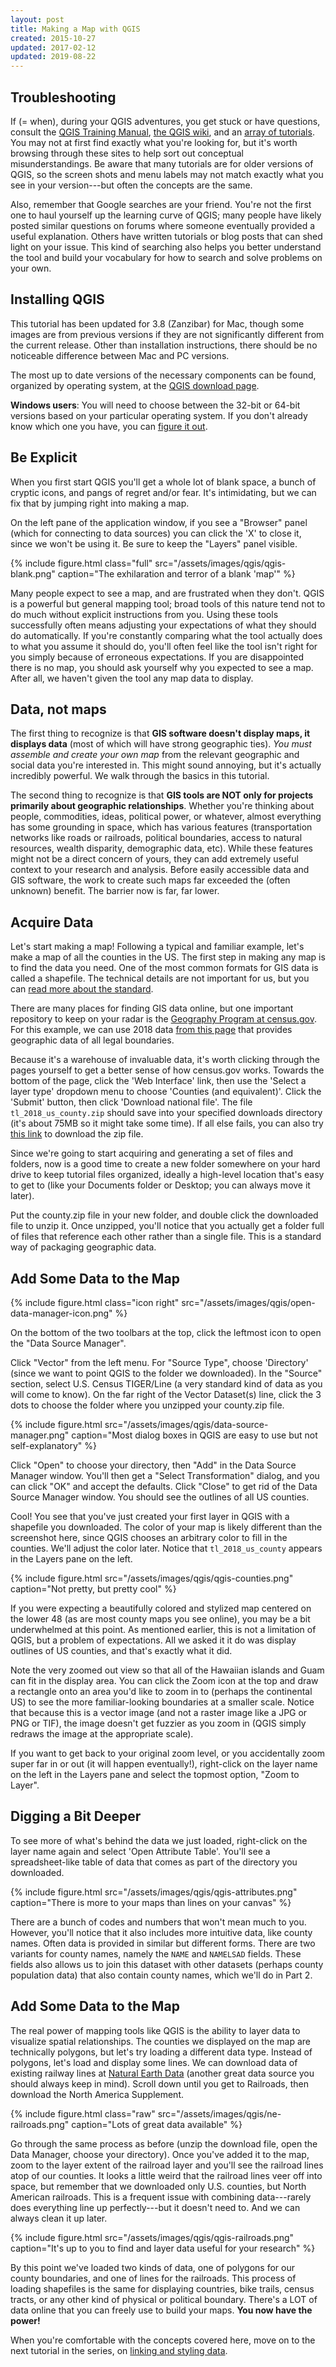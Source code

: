 ```yaml
---
layout: post
title: Making a Map with QGIS
created: 2015-10-27
updated: 2017-02-12
updated: 2019-08-22
---
```


## Troubleshooting
If (= when), during your QGIS adventures, you get stuck or have questions, consult the [QGIS Training Manual](http://www.qgis.org/en/docs/index.html), [the QGIS wiki](http://hub.qgis.org/projects/quantum-gis/wiki/How_do_I_do_that_in_QGIS), and an [array of tutorials](http://qgistutorials.com). You may not at first find exactly what you're looking for, but it's worth browsing through these sites to help sort out conceptual misunderstandings. Be aware that many tutorials are for older versions of QGIS, so the screen shots and menu labels may not match exactly what you see in your version---but often the concepts are the same.

Also, remember that Google searches are your friend. You're not the first one to haul yourself up the learning curve of QGIS; many people have likely posted similar questions on forums where someone eventually provided a useful explanation. Others have written tutorials or blog posts that can shed light on your issue. This kind of searching also helps you better understand the tool and build your vocabulary for how to search and solve problems on your own.


## Installing QGIS
This tutorial has been updated for 3.8 (Zanzibar) for Mac, though some images are from previous versions if they are not significantly different from the current release. Other than installation instructions, there should be no noticeable difference between Mac and PC versions.

The most up to date versions of the necessary components can be found, organized by operating system, at the [QGIS download page](https://qgis.org/en/site/forusers/download.html).

**Windows users**: You will need to choose between the 32-bit or 64-bit versions based on your particular operating system. If you don't already know which one you have, you can [figure it out](http://windows.microsoft.com/en-us/windows/32-bit-and-64-bit-windows#1TC=windows-7).



## Be Explicit
When you first start QGIS you'll get a whole lot of blank space, a bunch of cryptic icons, and pangs of regret and/or fear. It's intimidating, but we can fix that by jumping right into making a map.

On the left pane of the application window, if you see a "Browser" panel (which for connecting to data sources) you can click the 'X' to close it, since we won't be using it. Be sure to keep the "Layers" panel visible.

{% include figure.html class="full" src="/assets/images/qgis/qgis-blank.png" caption="The exhilaration and terror of a blank 'map'" %}

Many people expect to see a map, and are frustrated when they don't. QGIS is a powerful but general mapping tool; broad tools of this nature tend not to do much without explicit instructions from you. Using these tools successfully often means adjusting your expectations of what they should do automatically. If you're constantly comparing what the tool actually does to what you assume it should do, you'll often feel like the tool isn't right for you simply because of erroneous expectations. If you are disappointed there is no map, you should ask yourself why you expected to see a map. After all, we haven't given the tool any map data to display.


## Data, not maps
The first thing to recognize is that **GIS software doesn't display maps, it displays data** (most of which will have strong geographic ties). _You must assemble and create your own map_ from the relevant geographic and social data you're interested in. This might sound annoying, but it's actually incredibly powerful. We walk through the basics in this tutorial.

The second thing to recognize is that **GIS tools are NOT only for projects primarily about geographic relationships**. Whether you're thinking about people, commodities, ideas, political power, or whatever, almost everything has some grounding in space, which has various features (transportation networks like roads or railroads, political boundaries, access to natural resources, wealth disparity, demographic data, etc). While these features might not be a direct concern of yours, they can add extremely useful context to your research and analysis. Before easily accessible data and GIS software, the work to create such maps far exceeded the (often unknown) benefit. The barrier now is far, far lower.


## Acquire Data
Let's start making a map! Following a typical and familiar example, let's make a map of all the counties in the US. The first step in making any map is to find the data you need. One of the most common formats for GIS data is called a shapefile. The technical details are not important for us, but you can [read more about the standard](http://www.digitalpreservation.gov/formats/fdd/fdd000280.shtml).

There are many places for finding GIS data online, but one important repository to keep on your radar is the [Geography Program at census.gov](https://www.census.gov/programs-surveys/geography.html). For this example, we can use 2018 data [from this page](https://www.census.gov/geographies/mapping-files/time-series/geo/tiger-line-file.2018.html) that provides geographic data of all legal boundaries.

Because it's a warehouse of invaluable data, it's worth clicking through the pages yourself to get a better sense of how census.gov works. Towards the bottom of the page, click the 'Web Interface' link, then use the 'Select a layer type' dropdown menu to choose 'Counties (and equivalent)'. Click the 'Submit' button, then click 'Download national file'. The file `tl_2018_us_county.zip` should save into your specified downloads directory (it's about 75MB so it might take some time). If all else fails, you can also try [this link](https://www2.census.gov/geo/tiger/TIGER2018/COUNTY/tl_2018_us_county.zip) to download the zip file.

Since we're going to start acquiring and generating a set of files and folders, now is a good time to create a new folder somewhere on your hard drive to keep tutorial files organized, ideally a high-level location that's easy to get to (like your Documents folder or Desktop; you can always move it later).

Put the county.zip file in your new folder, and double click the downloaded file to unzip it. Once unzipped, you'll notice that you actually get a folder full of files that reference each other rather than a single file. This is a standard way of packaging geographic data.


## Add Some Data to the Map

{% include figure.html class="icon right" src="/assets/images/qgis/open-data-manager-icon.png" %}

On the bottom of the two toolbars at the top, click the leftmost icon to open the "Data Source Manager".

Click "Vector" from the left menu. For "Source Type", choose 'Directory' (since we want to point QGIS to the folder we downloaded). In the "Source" section, select U.S. Census TIGER/Line (a very standard kind of data as you will come to know). On the far right of the Vector Dataset(s) line, click the 3 dots to choose the folder where you unzipped your county.zip file.

{% include figure.html src="/assets/images/qgis/data-source-manager.png" caption="Most dialog boxes in QGIS are easy to use but not self-explanatory" %}


Click "Open" to choose your directory, then "Add" in the Data Source Manager window. You'll then get a "Select Transformation" dialog, and you can click "OK" and accept the defaults.  Click "Close" to get rid of the Data Source Manager window. You should see the outlines of all US counties.

Cool! You see that you've just created your first layer in QGIS with a shapefile you downloaded. The color of your map is likely different than the screenshot here, since QGIS chooses an arbitrary color to fill in the counties. We'll adjust the color later. Notice that `tl_2018_us_county` appears in the Layers pane on the left.

{% include figure.html src="/assets/images/qgis/qgis-counties.png" caption="Not pretty, but pretty cool" %}

If you were expecting a beautifully colored and stylized map centered on the lower 48 (as are most county maps you see online), you may be a bit underwhelmed at this point. As mentioned earlier, this is not a limitation of QGIS, but a problem of expectations. All we asked it it do was display outlines of US counties, and that's exactly what it did.

Note the very zoomed out view so that all of the Hawaiian islands and Guam can fit in the display area. You can click the Zoom icon at the top and draw a rectangle onto an area you'd like to zoom in to (perhaps the continental US) to see the more familiar-looking boundaries at a smaller scale. Notice that because this is a vector image (and not a raster image like a JPG or PNG or TIF), the image doesn't get fuzzier as you zoom in (QGIS simply redraws the image at the appropriate scale).

If you want to get back to your original zoom level, or you accidentally zoom super far in or out (it will happen eventually!), right-click on the layer name on the left in the Layers pane and select the topmost option, "Zoom to Layer".


## Digging a Bit Deeper
To see more of what's behind the data we just loaded, right-click on the layer name again and select 'Open Attribute Table'. You'll see a spreadsheet-like table of data that comes as part of the directory you downloaded.

{% include figure.html src="/assets/images/qgis/qgis-attributes.png" caption="There is more to your maps than lines on your canvas" %}

There are a bunch of codes and numbers that won't mean much to you. However, you'll notice that it also includes more intuitive data, like county names. Often data is provided in similar but different forms. There are two variants for county names, namely  the `NAME` and `NAMELSAD` fields. These fields also allows us to join this dataset with other datasets (perhaps county population data) that also contain county names, which we'll do in Part 2.


## Add Some Data to the Map
The real power of mapping tools like QGIS is the ability to layer data to visualize spatial relationships. The counties we displayed on the map are technically polygons, but let's try loading a different data type. Instead of polygons, let's load and display some lines. We can download data of existing railway lines at [Natural Earth Data](http://www.naturalearthdata.com/downloads/10m-cultural-vectors/) (another great data source you should always keep in mind). Scroll down until you get to Railroads, then download the North America Supplement.

{% include figure.html class="raw" src="/assets/images/qgis/ne-railroads.png" caption="Lots of great data available" %}

Go through the same process as before (unzip the download file, open the Data Manager, choose your directory). Once you've added it to the map, zoom to the layer extent of the railroad layer and you'll see the railroad lines atop of our counties. It looks a little weird that the railroad lines veer off into space, but remember that we downloaded only U.S. counties, but North American railroads. This is a frequent issue with combining data---rarely does everything line up perfectly---but it doesn't need to. And we can always clean it up later.

{% include figure.html src="/assets/images/qgis/qgis-railroads.png" caption="It's up to you to find and layer data useful for your research" %}

By this point we've loaded two kinds of data, one of polygons for our county boundaries, and one of lines for the railroads. This process of loading shapefiles is the same for displaying countries, bike trails, census tracts, or any other kind of physical or political boundary. There's a LOT of data online that you can freely use to build your maps. **You now have the power!**

When you're comfortable with the concepts covered here, move on to the next tutorial in the series, on [linking and styling data](/tutorials/qgis/linking-and-styling-data-with-qgis.html).
